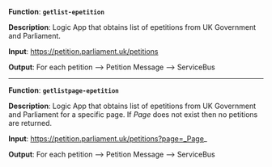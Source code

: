 **Function**:   **`getlist-epetition`**

**Description**:    Logic App that obtains list of epetitions from UK Government and Parliament.

**Input**:  <https://petition.parliament.uk/petitions>

**Output**: For each petition --> Petition Message --> ServiceBus           



---

**Function**:   **`getlistpage-epetition`**

**Description**:     Logic App that obtains list of epetitions from UK Government and Parliament for a specific page.  If _Page_ does not exist then no petitions are returned.

**Input**: https://petition.parliament.uk/petitions?page=_Page_

**Output**: For each petition --> Petition Message --> ServiceBus  
